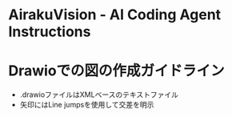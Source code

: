 # AirakuVision - AI Coding Agent Instructions

# Drawioでの図の作成ガイドライン
- .drawioファイルはXMLベースのテキストファイル
- 矢印にはLine jumpsを使用して交差を明示

